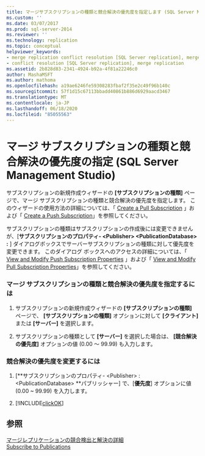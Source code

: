 ```yaml
---
title: マージサブスクリプションの種類と競合解決の優先度を指定します (SQL Server Management Studio) |Microsoft Docs
ms.custom: ''
ms.date: 03/07/2017
ms.prod: sql-server-2014
ms.reviewer: ''
ms.technology: replication
ms.topic: conceptual
helpviewer_keywords:
- merge replication conflict resolution [SQL Server replication], merge subscription resolvers
- conflict resolution [SQL Server replication], merge replication
ms.assetid: 2b828d83-2341-4924-b92a-4f81a22246c0
author: MashaMSFT
ms.author: mathoma
ms.openlocfilehash: a19ae6246fe59308283fbaf2f35e2c49f96b140c
ms.sourcegitcommit: 57f1d15c67113bbadd40861b886d6929aacd3467
ms.translationtype: MT
ms.contentlocale: ja-JP
ms.lasthandoff: 06/18/2020
ms.locfileid: "85055563"
---
```

# <a name="specify-a-merge-subscription-type-and-conflict-resolution-priority-sql-server-management-studio"></a>マージ サブスクリプションの種類と競合解決の優先度の指定 (SQL Server Management Studio)
  サブスクリプションの新規作成ウィザードの **[サブスクリプションの種類]** ページで、マージ サブスクリプションの種類と競合解決の優先度を指定します。 このウィザードの使用方法の詳細については、「 [Create a Pull Subscription](create-a-pull-subscription.md) 」および「 [Create a Push Subscription](create-a-push-subscription.md)」を参照してください。  
  
 サブスクリプションの種類はサブスクリプションの作成後には変更できませんが、[**サブスクリプションのプロパティ- \<Publisher> \<PublicationDatabase> :** ] ダイアログボックスでサーバーサブスクリプションの種類に対して優先度を変更できます。 このダイアログ ボックスへのアクセスの詳細については、「 [View and Modify Push Subscription Properties](view-and-modify-push-subscription-properties.md) 」および「 [View and Modify Pull Subscription Properties](view-and-modify-pull-subscription-properties.md)」を参照してください。  
  
### <a name="to-specify-a-merge-subscription-type-and-conflict-resolution-priority"></a>マージ サブスクリプションの種類と競合解決の優先度を指定するには  
  
1.  サブスクリプションの新規作成ウィザードの **[サブスクリプションの種類]** ページで、 **[サブスクリプションの種類]** オプションに対して **[クライアント]** または **[サーバー]** を選択します。  
  
2.  サブスクリプションの種類として **[サーバー]** を選択した場合は、 **[競合解決の優先度]** オプションの値 (0.00 ～ 99.99) も入力します。  
  
### <a name="to-modify-the-conflict-resolution-priority"></a>競合解決の優先度を変更するには  
  
1.  [**サブスクリプションのプロパティ- \<Publisher> : \<PublicationDatabase> **パブリッシャー] で、[**優先度**] オプションに値 (0.00 ~ 99.99) を入力します。  
  
2.  [!INCLUDE[clickOK](../../includes/clickok-md.md)]  
  
## <a name="see-also"></a>参照  
 [マージレプリケーションの競合検出と解決の詳細](merge/advanced-merge-replication-conflict-detection-and-resolution.md)   
 [Subscribe to Publications](subscribe-to-publications.md)  
  
  
